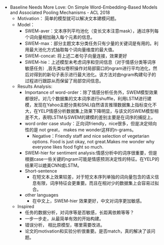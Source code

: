 - Baseline Needs More Love: On Simple Word-Embedding-Based Models and Associated Pooling Mechanisms  - ACL 2018
    -  Motivation： 简单的模型就可以解决文本建模问题。
    -  Model：
        -   SWEM-aver：文本序列平均池化（变长文本注意mask），通过序列每个词向量相加融入每个元素的信息。
        -   SWEM-max：部分主题文本分类任务只有少量的关键词是有用的。利用最大池化方式抽取每个词向量维度的最大值。
        -   SWEM-concat: 将上述二者句子向量连接，效果更好
        -   SWEM-hie：上述模型未考虑词序和空间信息（对于情感分类等词序敏感任务）,首先类似卷积操作对局部窗口的ngram进行平均池化，然后对得到的新句子表示进行最大池化。该方法对由ngram构建句子的过程进行跟踪从而保留了局部空间信息。
    - Results Analysis:
        - Importance of word-order：除了情感分析任务外，SWEM模型效果都很好。对几个数据集的文本词序进行shuffle，利用LSTM进行建模，发现在Yahoo主题分类和SNLI自然语言推理数据集上指标变化不大，在YELP情感分析数据集上效果下降明显，与该文的SWEM模型相差不大，表明LSTM与SWEM的建模的差别主要是在词序的捕捉上。
        - word order case study：正向词friendly，nice很多，但是决定倾向性的是 not great， makes me wonder这样的n-grams。
            - Negative：Friendly staff and nice selection of vegetarian options. Food is just okay, not great.Makes me wonder why everyone likes food fight so much.
        - SWEM-hier for sentiment analysis:情感分析中的词序很重要，但是根据case一些关键的ngram可能是情感预测决定性的特征。在YELP的结果可以媲美CNN或LSTM。
        - Short-sentence
            -  在短文本上效果较差，对于短文本序列单独的词向量包含的语义信息有限，词序特征会更重要。而且在相对少的数据集上会容易过拟合。
        - other languages
            - 在中文上，SWEM-hier 效果更好，中文对词序更加敏感。
    - Inspired
        - 任务的数据分析，对词序等是否敏感，长距离依赖等等？
        - 一步一步走，从最简单有效的开始构建。
        - 错误分析， 相比原模型，哪里需要改进。
        - 论文的motivation和实验分析很重要。是否match，真的解决了该问题。